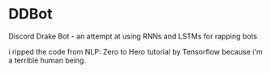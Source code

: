 # DDBot
Discord Drake Bot - an attempt at using RNNs and LSTMs for rapping bots

i ripped the code from NLP: Zero to Hero tutorial by Tensorflow because i'm a terrible human being.
